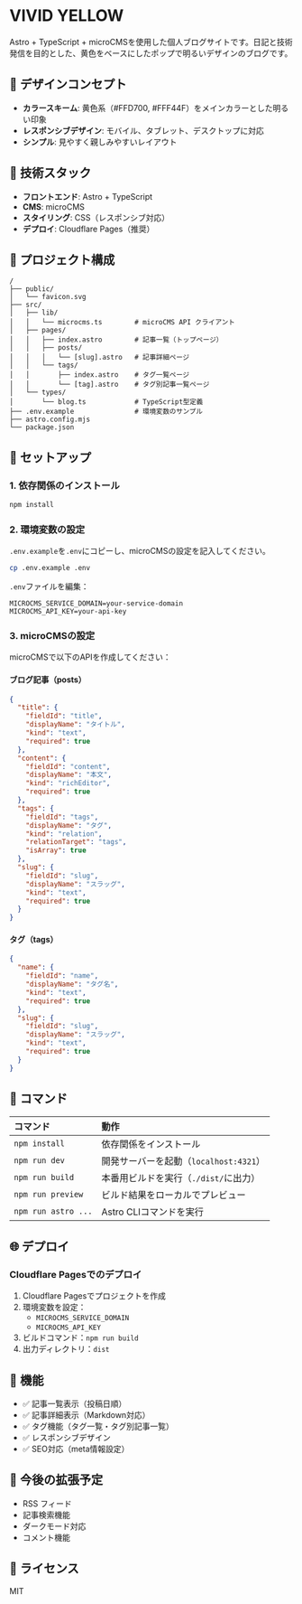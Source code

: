 # VIVID YELLOW

Astro + TypeScript + microCMSを使用した個人ブログサイトです。日記と技術発信を目的とした、黄色をベースにしたポップで明るいデザインのブログです。

## 🎨 デザインコンセプト

- **カラースキーム**: 黄色系（#FFD700, #FFF44F）をメインカラーとした明るい印象
- **レスポンシブデザイン**: モバイル、タブレット、デスクトップに対応
- **シンプル**: 見やすく親しみやすいレイアウト

## 🚀 技術スタック

- **フロントエンド**: Astro + TypeScript
- **CMS**: microCMS
- **スタイリング**: CSS（レスポンシブ対応）
- **デプロイ**: Cloudflare Pages（推奨）

## 📁 プロジェクト構成

```text
/
├── public/
│   └── favicon.svg
├── src/
│   ├── lib/
│   │   └── microcms.ts        # microCMS API クライアント
│   ├── pages/
│   │   ├── index.astro        # 記事一覧（トップページ）
│   │   ├── posts/
│   │   │   └── [slug].astro   # 記事詳細ページ
│   │   └── tags/
│   │       ├── index.astro    # タグ一覧ページ
│   │       └── [tag].astro    # タグ別記事一覧ページ
│   └── types/
│       └── blog.ts            # TypeScript型定義
├── .env.example               # 環境変数のサンプル
├── astro.config.mjs
└── package.json
```

## 🔧 セットアップ

### 1. 依存関係のインストール

```bash
npm install
```

### 2. 環境変数の設定

`.env.example`を`.env`にコピーし、microCMSの設定を記入してください。

```bash
cp .env.example .env
```

`.env`ファイルを編集：

```env
MICROCMS_SERVICE_DOMAIN=your-service-domain
MICROCMS_API_KEY=your-api-key
```

### 3. microCMSの設定

microCMSで以下のAPIを作成してください：

#### ブログ記事（posts）

```json
{
  "title": {
    "fieldId": "title",
    "displayName": "タイトル",
    "kind": "text",
    "required": true
  },
  "content": {
    "fieldId": "content",
    "displayName": "本文",
    "kind": "richEditor",
    "required": true
  },
  "tags": {
    "fieldId": "tags",
    "displayName": "タグ",
    "kind": "relation",
    "relationTarget": "tags",
    "isArray": true
  },
  "slug": {
    "fieldId": "slug",
    "displayName": "スラッグ",
    "kind": "text",
    "required": true
  }
}
```

#### タグ（tags）

```json
{
  "name": {
    "fieldId": "name",
    "displayName": "タグ名",
    "kind": "text",
    "required": true
  },
  "slug": {
    "fieldId": "slug",
    "displayName": "スラッグ",
    "kind": "text",
    "required": true
  }
}
```

## 🧞 コマンド

| コマンド | 動作 |
| :--- | :--- |
| `npm install` | 依存関係をインストール |
| `npm run dev` | 開発サーバーを起動（`localhost:4321`） |
| `npm run build` | 本番用ビルドを実行（`./dist/`に出力） |
| `npm run preview` | ビルド結果をローカルでプレビュー |
| `npm run astro ...` | Astro CLIコマンドを実行 |

## 🌐 デプロイ

### Cloudflare Pagesでのデプロイ

1. Cloudflare Pagesでプロジェクトを作成
2. 環境変数を設定：
   - `MICROCMS_SERVICE_DOMAIN`
   - `MICROCMS_API_KEY`
3. ビルドコマンド：`npm run build`
4. 出力ディレクトリ：`dist`

## 📝 機能

- ✅ 記事一覧表示（投稿日順）
- ✅ 記事詳細表示（Markdown対応）
- ✅ タグ機能（タグ一覧・タグ別記事一覧）
- ✅ レスポンシブデザイン
- ✅ SEO対応（meta情報設定）

## 🎯 今後の拡張予定

- RSS フィード
- 記事検索機能
- ダークモード対応
- コメント機能

## 📄 ライセンス

MIT
